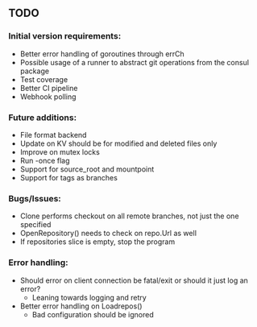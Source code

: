 ## TODO

### Initial version requirements:
* Better error handling of goroutines through errCh
* Possible usage of a runner to abstract git operations from the consul package
* Test coverage
* Better CI pipeline
* Webhook polling

### Future additions:
* File format backend
* Update on KV should be for modified and deleted files only
* Improve on mutex locks
* Run -once flag
* Support for source_root and mountpoint
* Support for tags as branches

### Bugs/Issues:
* Clone performs checkout on all remote branches, not just the one specified
* OpenRepository() needs to check on repo.Url as well
* If repositories slice is empty, stop the program

### Error handling:
* Should error on client connection be fatal/exit or should it just log an error?
  * Leaning towards logging and retry
* Better error handling on Loadrepos()
  * Bad configuration should be ignored
